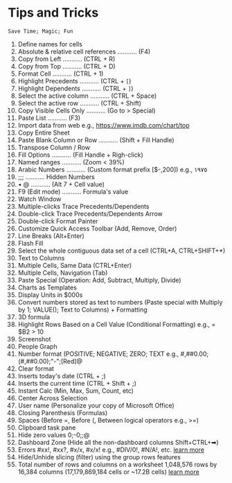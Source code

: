 # Tips and Tricks
`
Save Time; Magic; Fun
`
1. Define names for cells
1. Absolute & relative cell references ........... (F4)
1. Copy from Left ........... (CTRL + R)
1. Copy from Top ........... (CTRL + D)
1. Format Cell ........... (CTRL + 1)
1. Highlight Precedents ........... (CTRL + `[`)
1. Highlight Dependents ........... (CTRL + `]`)
1. Select the active column ........... (CTRL + Space)
1. Select the active row ........... (CTRL + Shift)
1. Copy Visible Cells Only ........... (Go to > Special)
1. Paste List ........... (F3) 
1. Import data from web e.g., https://www.imdb.com/chart/top
1. Copy Entire Sheet
1. Paste Blank Column or Row ........... (Shift + Fill Handle)
1. Transpose Column / Row
1. Fill Options ........... (Fill Handle + Righ-click)
1. Named ranges ........... (Zoom < 39%)
1. Arabic Numbers ........... (Custom format prefix [$-,200]) e.g., ١٩٧٥
1. ;;; ........... Hidden Numbers
1. • @  ........... (Alt 7 + Cell value)
1. F9 (Edit mode) ........... Formula's value
1. Watch Window
1. Multiple-clicks Trace Precedents/Dependents 
1. Double-click Trace Precedents/Dependents Arrow
1. Double-click Format Painter
1. Customize Quick Access Toolbar (Add, Remove, Order)
1. Line Breaks (Alt+Enter)
1. Flash Fill
1. Select the whole contiguous data set of a cell (CTRL+A, CTRL+SHIFT+*)
1. Text to Columns
1. Multiple Cells, Same Data (CTRL+Enter)
1. Multiple Cells, Navigation (Tab)
1. Paste Special (Operation: Add, Subtract, Multiply, Divide)
1. Charts as Templates
1. Display Units in $000s
1. Convert numbers stored as text to numbers (Paste special with Multiply by 1; VALUE(); Text to Columns) + Formatting
1. 3D formula 
1. Highlight Rows Based on a Cell Value (Conditional Formatting) e.g., = $B2 > 10
1. Screenshot 
1. People Graph
1. Number format (POSITIVE; NEGATIVE; ZERO; TEXT e.g., #,##0.00;(#,##0.00);"-";[Red]@
1. Clear format
1. Inserts today's date (CTRL + ;)
1. Inserts the current time (CTRL + Shift + ;)
1. Instant Calc (Min, Max, Sum, Count, etc)
1. Center Across Selection
1. User name (Personalize your copy of Microsoft Office)
1. Closing Parenthesis (Formulas)
1. Spaces (Before =, Before (, Between logical operators e.g., >=)
1. Clipboard task pane
1. Hide zero values 0;-0;;@
1. Dashboard Zone (Hide all the non-dashboard columns Shift+CTRL+➡)
1. Errors #xx!, #xx?, #x/x, #x/x! e.g., #DIV/0!, #N/A!, etc. [learn more](https://www.dummies.com/article/technology/software/microsoft-products/excel/excel-error-messages-to-get-to-know-139082)
1. Hide/Unhide slicing (filter) using the group rows features
1. Total number of rows and columns on a worksheet 1,048,576 rows by 16,384 columns (17,179,869,184 cells or ~17.2B cells) [learn more](https://support.microsoft.com/en-us/office/excel-specifications-and-limits-1672b34d-7043-467e-8e27-269d656771c3)
